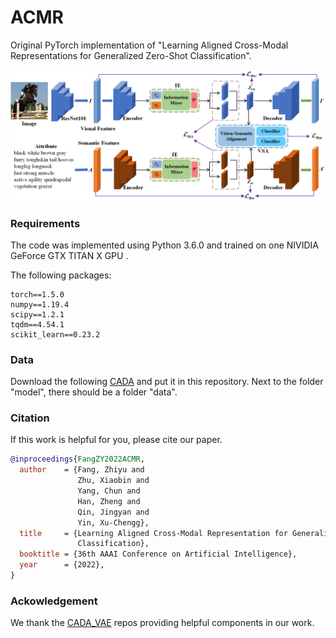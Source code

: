 # ACMR

Original PyTorch implementation of "Learning Aligned Cross-Modal Representations for Generalized Zero-Shot Classification".

<img src="https://github.com/seeyourmind/ACMR/blob/master/arch-ACMR.png" style="zoom:80%;" />

### Requirements

The code was implemented using Python 3.6.0 and trained on one NIVIDIA GeForce GTX TITAN X GPU . 

The following packages:

```
torch==1.5.0
numpy==1.19.4
scipy==1.2.1
tqdm==4.54.1
scikit_learn==0.23.2
```

### Data

Download the following [CADA]( https://www.dropbox.com/sh/btoc495ytfbnbat/AAAaurkoKnnk0uV-swgF-gdSa?dl=0) and put it in this repository. Next to the folder "model", there should be a folder "data".

### Citation

If this work is helpful for you, please cite our paper.

```bibtex
@inproceedings{FangZY2022ACMR,
  author    = {Fang, Zhiyu and 
               Zhu, Xiaobin and 
               Yang, Chun and 
               Han, Zheng and 
               Qin, Jingyan and 
               Yin, Xu-Chengg},
  title     = {Learning Aligned Cross-Modal Representation for Generalized Zero-Shot 
               Classification},
  booktitle = {36th AAAI Conference on Artificial Intelligence},
  year      = {2022},
}
```

### Ackowledgement

We thank the [CADA_VAE](https://github.com/edgarschnfld/CADA-VAE-PyTorch) repos providing helpful components in our work.

